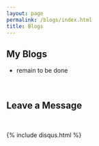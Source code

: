```yaml
---
layout: page
permalink: /blogs/index.html
title: Blogs
---
```


## My Blogs

- remain to be done

<br>

## Leave a Message

<br>

{% include disqus.html %} 

<br>
